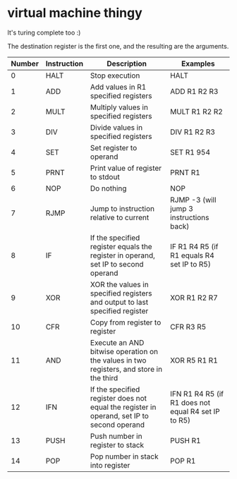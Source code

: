 # virtual machine thingy

It's turing complete too :)

The destination register is the first one, and the resulting are the arguments.

|Number|Instruction|Description|Examples
-------|-----------|-----------|--------|
|0|HALT|Stop execution|HALT|
|1|ADD| Add values in R1 specified registers | ADD R1 R2 R3 |
|2|MULT| Multiply values in specified registers | MULT R1 R2 R2 |
|3|DIV| Divide values in specified registers | DIV R1 R2 R3 |
|4|SET| Set register to operand | SET R1 954 |
|5|PRNT| Print value of register to stdout | PRNT R1 |
|6|NOP| Do nothing | NOP |
|7|RJMP| Jump to instruction relative to current | RJMP -3 (will jump 3 instructions back)|
|8|IF| If the specified register equals the register in operand, set IP to second operand | IF R1 R4 R5 (if R1 equals R4 set IP to R5)
|9|XOR| XOR the values in specified registers and output to last specified register | XOR R1 R2 R7 |
|10|CFR| Copy from register to register | CFR R3 R5 |
|11|AND| Execute an AND bitwise operation on the values in two registers, and store in the third | XOR R5 R1 R1|
|12|IFN| If the specified register does not equal the register in operand, set IP to second operand | IFN R1 R4 R5 (if R1 does not equal R4 set IP to R5)
|13|PUSH| Push number in register to stack| PUSH R1
|14|POP| Pop number in stack into register | POP R1
